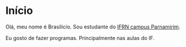 # Início

Olá, meu nome é Brasilicio. Sou estudante do [IFRN campus Parnamirim](https://portal.ifrn.edu.br/campus/parnamirim/).



Eu gosto de fazer programas. Principalmente nas aulas do IF.

